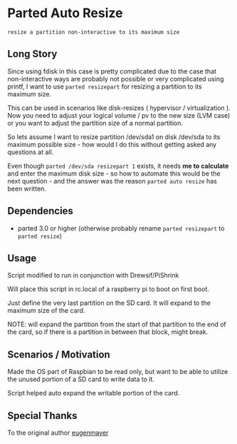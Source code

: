 # Parted Auto Resize

`resize a partition non-interactive to its maximum size`

## Long Story

Since using fdisk in this case is pretty complicated due to the case that non-interactive ways are probably not possible or very complicated using printf, I want to use `parted resizepart` for resizing a partition to its maximum size.

This can be used in scenarios like disk-resizes ( hypervisor / virtualization ). Now you need to adjust your logical volume / pv to the new size (LVM case) or you want to adjust the partition size of a normal partition.

So lets assume I want to resize partition /dev/sda1 on disk /dev/sda to its maximum possible size - how would I do this without getting asked any questions at all.

Even though `parted /dev/sda resizepart 1` exists, it needs **me to calculate** and enter the maximum disk size - so how to automate this would be the next question - and the answer was the reason `parted auto resize` has been written.

## Dependencies

- parted 3.0 or higher (otherwise probably rename `parted resizepart` to `parted resize`)

## Usage

Script modified to run in conjunction with Drewsif/PiShrink

Will place this script in rc.local of a raspberry pi to boot on first boot.

Just define the very last partition on the SD card. It will expand to the maximum size of the card.

NOTE: will expand the partition from the start of that partition to the end of the card, so if there is a partition in between that block, might break.

## Scenarios / Motivation

Made the OS part of Raspbian to be read only, but want to be able to utilize the unused portion of a SD card to write data to it.

Script helped auto expand the writable portion of the card.

## Special Thanks

To the original author [eugenmayer](https://github.com/EugenMayer/parted-auto-resize)
